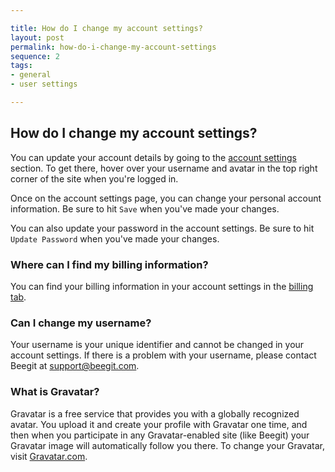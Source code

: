```yaml
---

title: How do I change my account settings?
layout: post
permalink: how-do-i-change-my-account-settings 
sequence: 2
tags:
- general
- user settings

---
```


## How do I change my account settings? 
You can update your account details by going to the [account settings](https://beegit.com/settings) section. To get there, hover over your username and avatar in the top right corner of the site when you're logged in. 

Once on the account settings page, you can change your personal account information. Be sure to hit `Save` when you've made your changes. 

You can also update your password in the account settings. Be sure to hit `Update Password` when you've made your changes. 

### Where can I find my billing information? 
You can find your billing information in your account settings in the [billing tab](https://beegit.com/settings/billing). 

### Can I change my username? 
Your username is your unique identifier and cannot be changed in your account settings. If there is a problem with your username, please contact Beegit at [support@beegit.com](mailto:support@beegit.com). 

### What is Gravatar? 
Gravatar is a free service that provides you with a globally recognized avatar. You upload it and create your profile with Gravatar one time, and then when you participate in any Gravatar-enabled site (like Beegit) your Gravatar image will automatically follow you there. To change your Gravatar, visit [Gravatar.com](http://en.gravatar.com/).


